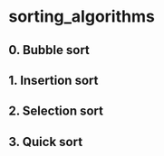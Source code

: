 # sorting_algorithms



## 0. Bubble sort

## 1. Insertion sort 

## 2. Selection sort

## 3. Quick sort
